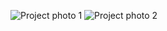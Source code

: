 <!-- ## This app is deployed on Heroku: 
## https://gp-change-calculator.herokuapp.com -->

![Project photo 1](assets/change_calc.png)
![Project photo 2](assets/change_calc2.png)